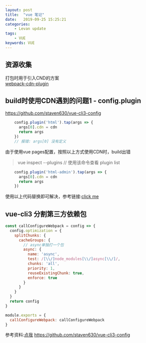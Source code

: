 ```yaml
---
layout: post  
title:  "vue 笔记"  
date:   2019-09-25 15:25:21
categories: 
    - Levan update  
tags: 
    - VUE  
keywords: VUE  
---
```


## 资源收集

打包时用于引入CND的方案  
[webpack-cdn-plugin](https://github.com/shirotech/webpack-cdn-plugin)

## build时使用CDN遇到的问题1 - config.plugin

https://github.com/staven630/vue-cli3-config  

```javascript
    config.plugin('html').tap(args => {
      args[0].cdn = cdn
      return args
    })
    // 报错: args[0] 没有定义
```

由于使用vue pages配置，按照以上方式使用CDN时，build出错

> vue inspect --plugins // 使用该命令查看 plugin list

```javascript
    config.plugin('html-admin').tap(args => {
      args[0].cdn = cdn
      return args
    })
```

使用以上代码替换即可解决，参考链接:[click me](https://github.com/vuejs/vue-cli/issues/1729)  

<!--more -->

## vue-cli3 分割第三方依赖包

```javascript
const callConfigureWebpack = config => {
  config.optimization = {
    splitChunks: {
      cacheGroups: {
        // async单独打一个包
        async: {
          name: 'async',
          test: /[\\/]node_modules[\\/]async[\\/]/,
          chunks: 'all',
          priority: 1,
          reuseExistingChunk: true,
          enforce: true
        }
      }
    }
  }
  return config
}

module.exports = {
  callConfigureWebpack: callConfigureWebpack
}
```

参考资料:[点我](https://suyi123.com/2018/11/01/vue-cli-3-%E5%A4%9A%E9%A1%B5%E5%BA%94%E7%94%A8%E4%B8%8E%E5%88%86%E5%8C%85/)
https://github.com/staven630/vue-cli3-config
